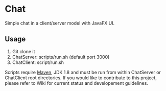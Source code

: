 # Chat
Simple chat in a client/server model with JavaFX UI.

Usage 
-------------------------------------------------
1. Git clone it
2. ChatServer: scripts/run.sh (default port 3000)
3. ChatClient: script/run.sh

Scripts require [Maven](https://maven.apache.org/), JDK 1.8 and must be run from within ChatServer or ChatClient root directories. If you 
would like to contribute to this project, please refer to Wiki for current status and developement guidelines.
